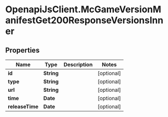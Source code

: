 # OpenapiJsClient.McGameVersionManifestGet200ResponseVersionsInner

## Properties

Name | Type | Description | Notes
------------ | ------------- | ------------- | -------------
**id** | **String** |  | [optional] 
**type** | **String** |  | [optional] 
**url** | **String** |  | [optional] 
**time** | **Date** |  | [optional] 
**releaseTime** | **Date** |  | [optional] 


